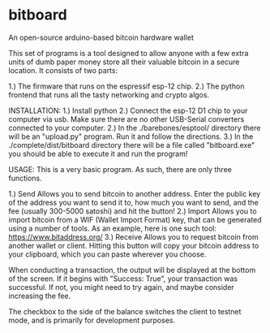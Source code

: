 # bitboard
An open-source arduino-based bitcoin hardware wallet

This set of programs is a tool designed to allow anyone with a few extra units of dumb paper money store all their valuable bitcoin in a secure location. It consists of two parts:

1.) The firmware that runs on the espressif esp-12 chip.
2.) The python frontend that runs all the tasty networking and crypto algos.

INSTALLATION:
1.) Install python
2.) Connect the esp-12 D1 chip to your computer via usb. Make sure there are no other USB-Serial converters connected to your computer.
2.) In the ./barebones/esptool/ directory there will be an "upload.py" program. Run it and follow the directions.
3.) In the ./complete/dist/bitboard directory there will be a file called "bitboard.exe" you should be able to execute it and run the program!

USAGE:
This is a very basic program. As such, there are only three functions.

1.) Send
  Allows you to send bitcoin to another address. Enter the public key of the address you want to send it to, how much you want to send, and the fee (usually 300-5000 satoshi) and hit the button!
2.) Import
  Allows you to import bitcoin from a WIF (Wallet Import Format) key, that can be generated using a number of tools. As an example, here is one such tool:
  https://www.bitaddress.org/
3.) Receive
  Allows you to request bitcoin from another wallet or client. Hitting this button will copy your bitcoin address to your clipboard, which you can paste wherever you choose.

When conducting a transaction, the output will be displayed at the bottom of the screen. If it begins with "Success: True", your transaction was successful. If not, you might need to try again, and maybe consider increasing the fee.

The checkbox to the side of the balance switches the client to testnet mode, and is primarily for development purposes.
  
